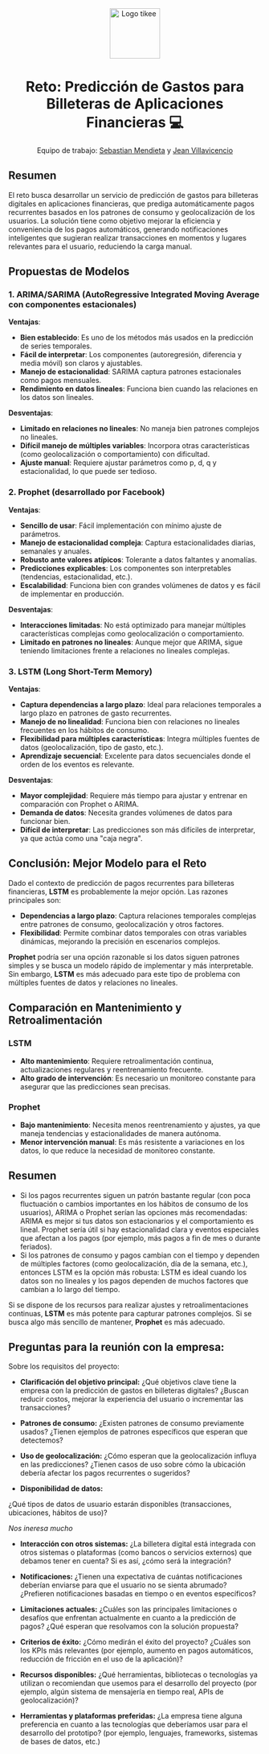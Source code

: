 <div align="center">
  
<img src="https://i.imgur.com/WB9OFRy.png" alt="Logo tikee" width="100"/>

# Reto: Predicción de Gastos para Billeteras de Aplicaciones Financieras 💻

Equipo de trabajo: [Sebastian Mendieta](https://github.com/sebastianmend) y [Jean Villavicencio](https://github.com/Jeanvillav)

</div>

## Resumen
El reto busca desarrollar un servicio de predicción de gastos para billeteras digitales en aplicaciones financieras, que prediga automáticamente pagos recurrentes basados en los patrones de consumo y geolocalización de los usuarios. La solución tiene como objetivo mejorar la eficiencia y conveniencia de los pagos automáticos, generando notificaciones inteligentes que sugieran realizar transacciones en momentos y lugares relevantes para el usuario, reduciendo la carga manual.

## Propuestas de Modelos

### 1. ARIMA/SARIMA (AutoRegressive Integrated Moving Average con componentes estacionales)
**Ventajas**:
- **Bien establecido**: Es uno de los métodos más usados en la predicción de series temporales.
- **Fácil de interpretar**: Los componentes (autoregresión, diferencia y media móvil) son claros y ajustables.
- **Manejo de estacionalidad**: SARIMA captura patrones estacionales como pagos mensuales.
- **Rendimiento en datos lineales**: Funciona bien cuando las relaciones en los datos son lineales.

**Desventajas**:
- **Limitado en relaciones no lineales**: No maneja bien patrones complejos no lineales.
- **Difícil manejo de múltiples variables**: Incorpora otras características (como geolocalización o comportamiento) con dificultad.
- **Ajuste manual**: Requiere ajustar parámetros como p, d, q y estacionalidad, lo que puede ser tedioso.

### 2. Prophet (desarrollado por Facebook)
**Ventajas**:
- **Sencillo de usar**: Fácil implementación con mínimo ajuste de parámetros.
- **Manejo de estacionalidad compleja**: Captura estacionalidades diarias, semanales y anuales.
- **Robusto ante valores atípicos**: Tolerante a datos faltantes y anomalías.
- **Predicciones explicables**: Los componentes son interpretables (tendencias, estacionalidad, etc.).
- **Escalabilidad**: Funciona bien con grandes volúmenes de datos y es fácil de implementar en producción.

**Desventajas**:
- **Interacciones limitadas**: No está optimizado para manejar múltiples características complejas como geolocalización o comportamiento.
- **Limitado en patrones no lineales**: Aunque mejor que ARIMA, sigue teniendo limitaciones frente a relaciones no lineales complejas.

### 3. LSTM (Long Short-Term Memory)
**Ventajas**:
- **Captura dependencias a largo plazo**: Ideal para relaciones temporales a largo plazo en patrones de gasto recurrentes.
- **Manejo de no linealidad**: Funciona bien con relaciones no lineales frecuentes en los hábitos de consumo.
- **Flexibilidad para múltiples características**: Integra múltiples fuentes de datos (geolocalización, tipo de gasto, etc.).
- **Aprendizaje secuencial**: Excelente para datos secuenciales donde el orden de los eventos es relevante.

**Desventajas**:
- **Mayor complejidad**: Requiere más tiempo para ajustar y entrenar en comparación con Prophet o ARIMA.
- **Demanda de datos**: Necesita grandes volúmenes de datos para funcionar bien.
- **Difícil de interpretar**: Las predicciones son más difíciles de interpretar, ya que actúa como una "caja negra".

## Conclusión: Mejor Modelo para el Reto
Dado el contexto de predicción de pagos recurrentes para billeteras financieras, **LSTM** es probablemente la mejor opción. Las razones principales son:

- **Dependencias a largo plazo**: Captura relaciones temporales complejas entre patrones de consumo, geolocalización y otros factores.
- **Flexibilidad**: Permite combinar datos temporales con otras variables dinámicas, mejorando la precisión en escenarios complejos.

**Prophet** podría ser una opción razonable si los datos siguen patrones simples y se busca un modelo rápido de implementar y más interpretable. Sin embargo, **LSTM** es más adecuado para este tipo de problema con múltiples fuentes de datos y relaciones no lineales.

## Comparación en Mantenimiento y Retroalimentación

### LSTM
- **Alto mantenimiento**: Requiere retroalimentación continua, actualizaciones regulares y reentrenamiento frecuente.
- **Alto grado de intervención**: Es necesario un monitoreo constante para asegurar que las predicciones sean precisas.

### Prophet
- **Bajo mantenimiento**: Necesita menos reentrenamiento y ajustes, ya que maneja tendencias y estacionalidades de manera autónoma.
- **Menor intervención manual**: Es más resistente a variaciones en los datos, lo que reduce la necesidad de monitoreo constante.

## Resumen

- Si los pagos recurrentes siguen un patrón bastante regular (con poca fluctuación o cambios importantes en los hábitos de consumo de los usuarios), ARIMA o Prophet serían las opciones más recomendadas:
ARIMA es mejor si tus datos son estacionarios y el comportamiento es lineal.
Prophet sería útil si hay estacionalidad clara y eventos especiales que afectan a los pagos (por ejemplo, más pagos a fin de mes o durante feriados).
- Si los patrones de consumo y pagos cambian con el tiempo y dependen de múltiples factores (como geolocalización, día de la semana, etc.), entonces LSTM es la opción más robusta:
LSTM es ideal cuando los datos son no lineales y los pagos dependen de muchos factores que cambian a lo largo del tiempo.

Si se dispone de los recursos para realizar ajustes y retroalimentaciones continuas, **LSTM** es más potente para capturar patrones complejos. Si se busca algo más sencillo de mantener, **Prophet** es más adecuado.


## Preguntas para la reunión con la empresa:

Sobre los requisitos del proyecto:

- **Clarificación del objetivo principal:** ¿Qué objetivos clave tiene la empresa con la predicción de gastos en billeteras digitales? ¿Buscan reducir costos, mejorar la experiencia del usuario o incrementar las transacciones?
 
- **Patrones de consumo:** ¿Existen patrones de consumo previamente usados? ¿Tienen ejemplos de patrones específicos que esperan que detectemos?

- **Uso de geolocalización:** ¿Cómo esperan que la geolocalización influya en las predicciones? ¿Tienen casos de uso sobre cómo la ubicación debería afectar los pagos recurrentes o sugeridos?

- **Disponibilidad de datos:** 

¿Qué tipos de datos de usuario estarán disponibles (transacciones, ubicaciones, hábitos de uso)? 

*Nos ineresa mucho*

- **Interacción con otros sistemas:** ¿La billetera digital está integrada con otros sistemas o plataformas (como bancos o servicios externos) que debamos tener en cuenta? Si es así, ¿cómo será la integración?

- **Notificaciones:** ¿Tienen una expectativa de cuántas notificaciones deberían enviarse para que el usuario no se sienta abrumado? ¿Prefieren notificaciones basadas en tiempo o en eventos específicos?

- **Limitaciones actuales:** ¿Cuáles son las principales limitaciones o desafíos que enfrentan actualmente en cuanto a la predicción de pagos? ¿Qué esperan que resolvamos con la solución propuesta?

- **Criterios de éxito:** ¿Cómo medirán el éxito del proyecto? ¿Cuáles son los KPIs más relevantes (por ejemplo, aumento en pagos automáticos, reducción de fricción en el uso de la aplicación)?

- **Recursos disponibles:** ¿Qué herramientas, bibliotecas o tecnologías ya utilizan o recomiendan que usemos para el desarrollo del proyecto (por ejemplo, algún sistema de mensajería en tiempo real, APIs de geolocalización)?

- **Herramientas y plataformas preferidas:** ¿La empresa tiene alguna preferencia en cuanto a las tecnologías que deberíamos usar para el desarrollo del prototipo? (por ejemplo, lenguajes, frameworks, sistemas de bases de datos, etc.)

